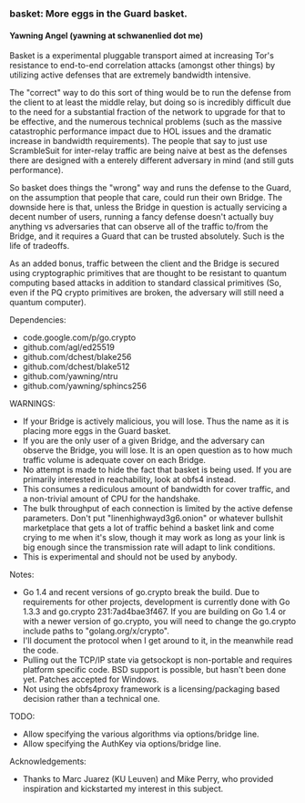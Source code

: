 ### basket: More eggs in the Guard basket.
#### Yawning Angel (yawning at schwanenlied dot me)

Basket is a experimental pluggable transport aimed at increasing Tor's
resistance to end-to-end correlation attacks (amongst other things) by
utilizing active defenses that are extremely bandwidth intensive.

The "correct" way to do this sort of thing would be to run the defense from
the client to at least the middle relay, but doing so is incredibly difficult
due to the need for a substantial fraction of the network to upgrade for that
to be effective, and the numerous technical problems (such as the massive
catastrophic performance impact due to HOL issues and the dramatic increase
in bandwidth requirements).  The people that say to just use ScrambleSuit for
inter-relay traffic are being naive at best as the defenses there are designed
with a enterely different adversary in mind (and still guts performance).

So basket does things the "wrong" way and runs the defense to the Guard, on the
assumption that people that care, could run their own Bridge.  The downside here
is that, unless the Bridge in question is actually servicing a decent number of
users, running a fancy defense doesn't actually buy anything vs adversaries that
can observe all of the traffic to/from the Bridge, and it requires a Guard that
can be trusted absolutely.  Such is the life of tradeoffs.

As an added bonus, traffic between the client and the Bridge is secured using
cryptographic primitives that are thought to be resistant to quantum computing
based attacks in addition to standard classical primitives (So, even if the
PQ crypto primitives are broken, the adversary will still need a quantum
computer).

Dependencies:
 * code.google.com/p/go.crypto
 * github.com/agl/ed25519
 * github.com/dchest/blake256
 * github.com/dchest/blake512
 * github.com/yawning/ntru
 * github.com/yawning/sphincs256

WARNINGS:
 * If your Bridge is actively malicious, you will lose.  Thus the name as it is
   placing more eggs in the Guard basket.
 * If you are the only user of a given Bridge, and the adversary can observe the
   Bridge, you will lose.  It is an open question as to how much traffic volume
   is adequate cover on each Bridge.
 * No attempt is made to hide the fact that basket is being used.  If you are
   primarily interested in reachability, look at obfs4 instead.
 * This consumes a rediculous amount of bandwidth for cover traffic, and
   a non-trivial amount of CPU for the handshake.
 * The bulk throughput of each connection is limited by the active defense
   parameters.  Don't put "linenhighwayd3g6.onion" or whatever bullshit
   marketplace that gets a lot of traffic behind a basket link and come crying
   to me when it's slow, though it may work as long as your link is big enough
   since the transmission rate will adapt to link conditions.
 * This is experimental and should not be used by anybody.

Notes:
 * Go 1.4 and recent versions of go.crypto break the build.  Due to
   requirements for other projects, development is currently done with Go
   1.3.3 and go.crypto 231:7ad4bae3f467.  If you are building on Go 1.4 or
   with a newer version of go.crypto, you will need to change the go.crypto
   include paths to "golang.org/x/crypto".
 * I'll document the protocol when I get around to it, in the meanwhile read
   the code.
 * Pulling out the TCP/IP state via getsockopt is non-portable and requires
   platform specific code.  BSD support is possible, but hasn't been done yet.
   Patches accepted for Windows.
 * Not using the obfs4proxy framework is a licensing/packaging based decision
   rather than a technical one.

TODO:
 * Allow specifying the various algorithms via options/bridge line.
 * Allow specifying the AuthKey via options/bridge line.

Acknowledgements:
 * Thanks to Marc Juarez (KU Leuven) and Mike Perry, who provided inspiration
   and kickstarted my interest in this subject.
